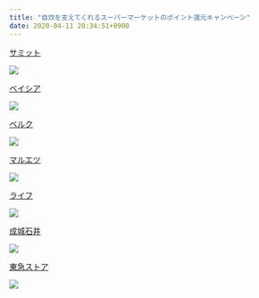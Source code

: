 ```yaml
---
title: "自炊を支えてくれるスーパーマーケットのポイント還元キャンペーン"
date: 2020-04-11 20:34:51+0900
---
```


[サミット](https://pokanpo.com/tags/サミット)

![](https://pokanpo.com/shops/サミット.png)

[ベイシア](https://pokanpo.com/tags/ベイシア)

![](https://pokanpo.com/shops/ベイシア.png)

[ベルク](https://pokanpo.com/tags/ベルク)

![](https://pokanpo.com/shops/ベルク.png)

[マルエツ](https://pokanpo.com/tags/マルエツ)

![](https://pokanpo.com/shops/マルエツ.png)

[ライフ](https://pokanpo.com/tags/ライフ)

![](https://pokanpo.com/shops/ライフ.png)

[成城石井](https://pokanpo.com/tags/成城石井)

![](https://pokanpo.com/shops/成城石井.png)

[東急ストア](https://pokanpo.com/tags/東急ストア)

![](https://pokanpo.com/shops/東急ストア.png)
